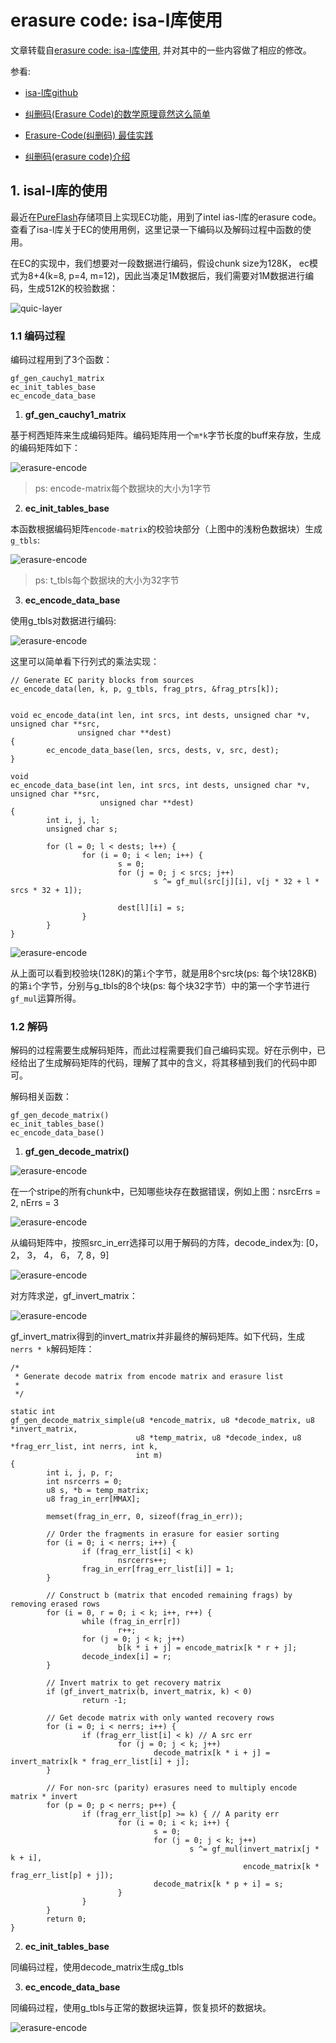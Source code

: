 # erasure code: isa-l库使用

文章转载自[erasure code: isa-l库使用](https://blog.csdn.net/wsqyz/article/details/142322571), 并对其中的一些内容做了相应的修改。

参看:

- [isa-l库github](https://github.com/intel/isa-l.git)

- [纠删码(Erasure Code)的数学原理竟然这么简单](https://www.miaokee.com/2546675.html)

- [Erasure-Code(纠删码) 最佳实践](https://zhuanlan.zhihu.com/p/106096265)

- [纠删码(erasure code)介绍](https://zhuanlan.zhihu.com/p/554262696)



## 1. isal-l库的使用

最近在[PureFlash](https://github.com/cocalele/PureFlash)存储项目上实现EC功能，用到了intel ias-l库的erasure code。查看了isa-l库关于EC的使用用例，这里记录一下编码以及解码过程中函数的使用。

在EC的实现中，我们想要对一段数据进行编码，假设chunk size为128K， ec模式为8+4(k=8, p=4, m=12)，因此当凑足1M数据后，我们需要对1M数据进行编码，生成512K的校验数据：

![quic-layer](https://raw.githubusercontent.com/ivanzz1001/distribute_storage_system/master/erasure-code/isal/image/erasure-encode-0001.jpg)

### 1.1 编码过程

编码过程用到了3个函数：

```
gf_gen_cauchy1_matrix
ec_init_tables_base
ec_encode_data_base
```

1) **gf_gen_cauchy1_matrix**

基于柯西矩阵来生成编码矩阵。编码矩阵用一个`m*k`字节长度的buff来存放，生成的编码矩阵如下：

![erasure-encode](https://raw.githubusercontent.com/ivanzz1001/distribute_storage_system/master/erasure-code/isal/image/erasure-encode-0002.jpg)

>ps: encode-matrix每个数据块的大小为1字节

2) **ec_init_tables_base**

本函数根据编码矩阵`encode-matrix`的校验块部分（上图中的浅粉色数据块）生成`g_tbls`:

![erasure-encode](https://raw.githubusercontent.com/ivanzz1001/distribute_storage_system/master/erasure-code/isal/image/erasure-encode-0003.jpg)

>ps: t_tbls每个数据块的大小为32字节

3) **ec_encode_data_base**

使用g_tbls对数据进行编码:

![erasure-encode](https://raw.githubusercontent.com/ivanzz1001/distribute_storage_system/master/erasure-code/isal/image/erasure-encode-0004.jpg)

这里可以简单看下行列式的乘法实现：

```
// Generate EC parity blocks from sources
ec_encode_data(len, k, p, g_tbls, frag_ptrs, &frag_ptrs[k]);


void ec_encode_data(int len, int srcs, int dests, unsigned char *v, unsigned char **src,
               unsigned char **dest)
{
        ec_encode_data_base(len, srcs, dests, v, src, dest);
}

void
ec_encode_data_base(int len, int srcs, int dests, unsigned char *v, unsigned char **src,
                    unsigned char **dest)
{
        int i, j, l;
        unsigned char s;

        for (l = 0; l < dests; l++) {
                for (i = 0; i < len; i++) {
                        s = 0;
                        for (j = 0; j < srcs; j++)
                                s ^= gf_mul(src[j][i], v[j * 32 + l * srcs * 32 + 1]);

                        dest[l][i] = s;
                }
        }
}

```

![erasure-encode](https://raw.githubusercontent.com/ivanzz1001/distribute_storage_system/master/erasure-code/isal/image/erasure-encode-0005.jpg)


从上面可以看到校验块(128K)的第`i`个字节，就是用8个src块(ps: 每个块128KB)的第`i`个字节，分别与g_tbls的8个块(ps: 每个块32字节）中的第一个字节进行`gf_mul`运算所得。


### 1.2 解码

解码的过程需要生成解码矩阵，而此过程需要我们自己编码实现。好在示例中，已经给出了生成解码矩阵的代码，理解了其中的含义，将其移植到我们的代码中即可。

解码相关函数：

```
gf_gen_decode_matrix()
ec_init_tables_base()
ec_encode_data_base()
```

1) **gf_gen_decode_matrix()**

![erasure-encode](https://raw.githubusercontent.com/ivanzz1001/distribute_storage_system/master/erasure-code/isal/image/erasure-encode-0006.jpg)

在一个stripe的所有chunk中，已知哪些块存在数据错误，例如上图：nsrcErrs = 2, nErrs = 3

![erasure-encode](https://raw.githubusercontent.com/ivanzz1001/distribute_storage_system/master/erasure-code/isal/image/erasure-encode-0007.jpg)

从编码矩阵中，按照src_in_err选择可以用于解码的方阵，decode_index为: [0， 2， 3， 4， 6， 7, 8，9]

![erasure-encode](https://raw.githubusercontent.com/ivanzz1001/distribute_storage_system/master/erasure-code/isal/image/erasure-encode-0008.png)

对方阵求逆，gf_invert_matrix：

![erasure-encode](https://raw.githubusercontent.com/ivanzz1001/distribute_storage_system/master/erasure-code/isal/image/erasure-encode-0009.png)

gf_invert_matrix得到的invert_matrix并非最终的解码矩阵。如下代码，生成`nerrs * k`解码矩阵：

```
/*
 * Generate decode matrix from encode matrix and erasure list
 *
 */

static int
gf_gen_decode_matrix_simple(u8 *encode_matrix, u8 *decode_matrix, u8 *invert_matrix,
                            u8 *temp_matrix, u8 *decode_index, u8 *frag_err_list, int nerrs, int k,
                            int m)
{
        int i, j, p, r;
        int nsrcerrs = 0;
        u8 s, *b = temp_matrix;
        u8 frag_in_err[MMAX];

        memset(frag_in_err, 0, sizeof(frag_in_err));

        // Order the fragments in erasure for easier sorting
        for (i = 0; i < nerrs; i++) {
                if (frag_err_list[i] < k)
                        nsrcerrs++;
                frag_in_err[frag_err_list[i]] = 1;
        }

        // Construct b (matrix that encoded remaining frags) by removing erased rows
        for (i = 0, r = 0; i < k; i++, r++) {
                while (frag_in_err[r])
                        r++;
                for (j = 0; j < k; j++)
                        b[k * i + j] = encode_matrix[k * r + j];
                decode_index[i] = r;
        }

        // Invert matrix to get recovery matrix
        if (gf_invert_matrix(b, invert_matrix, k) < 0)
                return -1;

        // Get decode matrix with only wanted recovery rows
        for (i = 0; i < nerrs; i++) {
                if (frag_err_list[i] < k) // A src err
                        for (j = 0; j < k; j++)
                                decode_matrix[k * i + j] = invert_matrix[k * frag_err_list[i] + j];
        }

        // For non-src (parity) erasures need to multiply encode matrix * invert
        for (p = 0; p < nerrs; p++) {
                if (frag_err_list[p] >= k) { // A parity err
                        for (i = 0; i < k; i++) {
                                s = 0;
                                for (j = 0; j < k; j++)
                                        s ^= gf_mul(invert_matrix[j * k + i],
                                                    encode_matrix[k * frag_err_list[p] + j]);
                                decode_matrix[k * p + i] = s;
                        }
                }
        }
        return 0;
}
```

2) **ec_init_tables_base**

同编码过程，使用decode_matrix生成g_tbls

3) **ec_encode_data_base**

同编码过程，使用g_tbls与正常的数据块运算，恢复损坏的数据块。


![erasure-encode](https://raw.githubusercontent.com/ivanzz1001/distribute_storage_system/master/erasure-code/isal/image/erasure-encode-0010.png)
